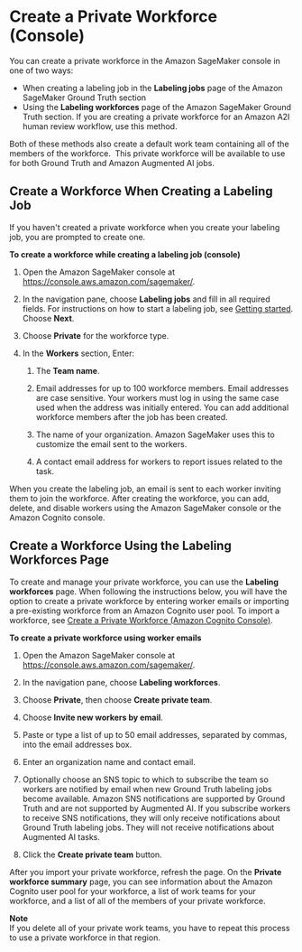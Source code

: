 # Create a Private Workforce \(Console\)<a name="sms-workforce-create-private-console"></a>

 You can create a private workforce in the Amazon SageMaker console in one of two ways:
+ When creating a labeling job in the **Labeling jobs** page of the Amazon SageMaker Ground Truth section
+ Using the **Labeling workforces** page of the Amazon SageMaker Ground Truth section\. If you are creating a private workforce for an Amazon A2I human review workflow, use this method\.

Both of these methods also create a default work team containing all of the members of the workforce\.  This private workforce will be available to use for both Ground Truth and Amazon Augmented AI jobs\. 

## Create a Workforce When Creating a Labeling Job<a name="create-workforce-labeling-job"></a>

If you haven't created a private workforce when you create your labeling job, you are prompted to create one\. 

**To create a workforce while creating a labeling job \(console\)**

1.  Open the Amazon SageMaker console at [https://console\.aws\.amazon\.com/sagemaker/](https://console.aws.amazon.com/sagemaker/)\.

1. In the navigation pane, choose **Labeling jobs** and fill in all required fields\. For instructions on how to start a labeling job, see [Getting started](sms-getting-started.md)\. Choose **Next**\.

1. Choose **Private** for the workforce type\. 

1. In the **Workers** section, Enter:

   1. The **Team name**\. 

   1. Email addresses for up to 100 workforce members\. Email addresses are case sensitive\. Your workers must log in using the same case used when the address was initially entered\. You can add additional workforce members after the job has been created\. 

   1. The name of your organization\. Amazon SageMaker uses this to customize the email sent to the workers\.

   1. A contact email address for workers to report issues related to the task\.

When you create the labeling job, an email is sent to each worker inviting them to join the workforce\. After creating the workforce, you can add, delete, and disable workers using the Amazon SageMaker console or the Amazon Cognito console\. 

## Create a Workforce Using the Labeling Workforces Page<a name="create-workforce-sm-console"></a>

To create and manage your private workforce, you can use the **Labeling workforces** page\. When following the instructions below, you will have the option to create a private workforce by entering worker emails or importing a pre\-existing workforce from an Amazon Cognito user pool\. To import a workforce, see [Create a Private Workforce \(Amazon Cognito Console\)](sms-workforce-create-private-cognito.md)\. 

**To create a private workforce using worker emails**

1. Open the Amazon SageMaker console at [https://console\.aws\.amazon\.com/sagemaker/](https://console.aws.amazon.com/sagemaker/)\. 

1. In the navigation pane, choose **Labeling workforces**\. 

1. Choose **Private**, then choose **Create private team**\. 

1. Choose **Invite new workers by email**\.

1. Paste or type a list of up to 50 email addresses, separated by commas, into the email addresses box\. 

1.  Enter an organization name and contact email\. 

1. Optionally choose an SNS topic to which to subscribe the team so workers are notified by email when new Ground Truth labeling jobs become available\. Amazon SNS notifications are supported by Ground Truth and are not supported by Augmented AI\. If you subscribe workers to receive SNS notifications, they will only receive notifications about Ground Truth labeling jobs\. They will not receive notifications about Augmented AI tasks\. 

1.  Click the **Create private team** button\. 

After you import your private workforce, refresh the page\. On the **Private workforce summary** page, you can see information about the Amazon Cognito user pool for your workforce, a list of work teams for your workforce, and a list of all of the members of your private workforce\. 

**Note**  
If you delete all of your private work teams, you have to repeat this process to use a private workforce in that region\. 